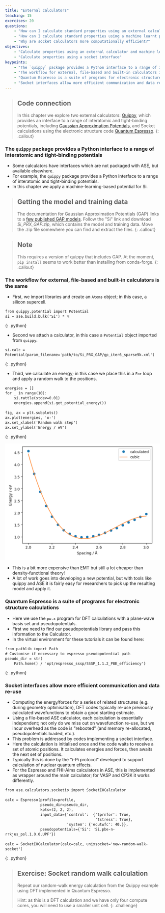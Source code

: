 ```yaml
---
title: "External calculators"
teaching: 15
exercises: 20
questions:
    - "How can I calculate standard properties using an external calculator?"
    - "How can I calculate standard properties using a machine learnt potential?"
    - "Why are socket calculators more computationally efficient?"
objectives:
    - "Calculate properties using an external calculator and machine learnt potential"
    - "Calculate properties using a socket interface"
keypoints:
    - "The `quippy` package provides a Python interface to a range of interatomic and tight-binding potentials"
    - "The workflow for external, file-based and built-in calculators is the same"
    - "Quantum Espresso is a suite of programs for electronic structure calculations "
    - "Socket interfaces allow more efficient communication and data re-use"
---
```


> ## Code connection
> In this chapter we explore two external calculators: [Quippy](http://libatoms.github.io/QUIP/), which provides an interface to a range of interatomic and tight-binding potentials, including [Gaussian Approximation Potentials](https://libatoms.github.io/GAP/), and Socket calculations using the electronic structure code [Quantum Espresso](https://www.quantum-espresso.org/).
{: .callout}

### The `quippy` package provides a Python interface to a range of interatomic and tight-binding potentials

- Some calculators have interfaces which are not packaged with ASE, but available elsewhere. 
- For example, the `quippy` package provides a Python interface to a range of interatomic and tight-binding potentials. 
- In this chapter we apply a machine-learning-based potential for Si.

> ## Getting the model and training data
> The documentation for Gaussian Approximation Potentials (GAP) links to a [few published GAP models](https://libatoms.github.io/GAP/data.html).
> Follow the "Si" link and download *Si_PRX_GAP.zip*, which contains the model and training data. 
> Move the .zip file somewhere you can find and extract the files.
{: .callout}

> ## Note
> This requires a version of quippy that includes GAP. At the moment, `pip install` seems to work better than installing from conda-forge.
{: .callout}

### The workflow for external, file-based and built-in calculators is the same

- First, we import libraries and create an `Atoms` object; in this case, a silicon supercell.

~~~
from quippy.potential import Potential
si = ase.build.bulk('Si') * 4
~~~
{: .python}

- Second we attach a calculator, in this case a `Potential` object imported from `quippy`.
~~~
si.calc = Potential(param_filename='path/to/Si_PRX_GAP/gp_iter6_sparse9k.xml')
~~~
{: .python}

- Third, we calculate an energy; in this case we place this in a `For` loop and apply a random walk to the positions.

~~~
energies = []
for _ in range(10):
    si.rattle(stdev=0.01)
    energies.append(si.get_potential_energy())

fig, ax = plt.subplots()
ax.plot(energies, 'o-')
ax.set_xlabel('Random walk step')
ax.set_ylabel('Energy / eV')
~~~
{: .python}

![](../fig/energy_random_walk_plot.png)

- This is a bit more expensive than EMT but still a lot cheaper than density-functional theory! 
- A lot of work goes into developing a new potential, but with tools like quippy and ASE it is fairly easy for researchers to pick up the resulting model and apply it.

### Quantum Espresso is a suite of programs for electronic structure calculations 

- Here we use the `pw.x` program for DFT calculations with a plane-wave basis set and pseudopotentials.
- First we need to find our pseudopotentials library and pass this information to the Calculator. 
- In the virtual environment for these tutorials it can be found here:

~~~
from pathlib import Path
# Customise if necessary to espresso pseudopotential path
pseudo_dir = str(
    Path.home() / 'opt/espresso_sssp/SSSP_1.1.2_PBE_efficiency')
~~~
{: .python}

### Socket interfaces allow more efficient communication and data re-use

- Computing the energy/forces for a series of related structures (e.g. during geometry optimisation), DFT codes typically re-use previously calculated wavefunctions to obtain a good starting estimate. 
- Using a file-based ASE calculator, each calculation is essentially independent; not only do we miss out on wavefunction re-use, but we incur overhead as the code is "rebooted" (and memory re-allocated, pseudopotentials loaded, etc.).
- This problem is addressed by codes implementing a socket interface.
- Here the calculation is initialised once and the code waits to receive a set of atomic positions. It calculates energies and forces, then awaits the next set of positions. 
- Typically this is done by the "i-Pi protocol" developed to support calculation of nuclear quantum effects.
- For the Espresso and FHI-Aims calculators in ASE, this is implemented as wrapper around the main calculator; for VASP and CP2K it works differently.

~~~
from ase.calculators.socketio import SocketIOCalculator

calc = Espresso(profile=profile,
                pseudo_dir=pseudo_dir,
                kpts=(2, 2, 2),
                input_data={'control':  {'tprnfor': True,
                                         'tstress': True},
                            'system': {'ecutwfc': 40.}},
                pseudopotentials={'Si': 'Si.pbe-n-rrkjus_psl.1.0.0.UPF'})

calc = SocketIOCalculator(calc=calc, unixsocket='new-random-walk-socket') 
~~~
{: .python}

> ## Exercise: Socket random walk calculation
> Repeat our random-walk energy calculation from the Quippy example using DFT implemented in Quantum Espresso.
>
> Hint: as this is a DFT calculation and we have only four compute cores, you will need to use a smaller unit cell.
{: .challenge}